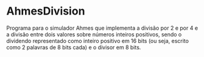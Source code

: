 # AhmesDivision
Programa para o simulador Ahmes que implementa a divisão por 2 e por 4 e a divisão entre dois valores sobre números inteiros positivos, sendo o dividendo representado como inteiro positivo em 16 bits (ou seja, escrito como 2 palavras de 8 bits cada) e o divisor em 8 bits.
